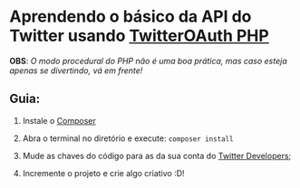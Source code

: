 # Aprendendo o básico da API do Twitter usando [TwitterOAuth PHP](https://twitteroauth.com/)
**OBS**: _O modo procedural do PHP não é uma boa prática, mas caso esteja apenas se divertindo, vá em frente!_

## Guia: 

1. Instale o [Composer](https://getcomposer.org/)

2. Abra o terminal no diretório e execute: 
 ` composer install `

3. Mude as chaves do código para as da sua conta do [Twitter Developers](https://developer.twitter.com/en/apps);

4. Incremente o projeto e crie algo criativo :D! 
